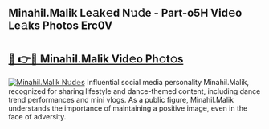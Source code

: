 ## Minahil.Malik Le𝚊k𝚎d N𝚞𝚍e - Part-o5H Vid𝚎o Le𝚊ks Photos Erc0V

# <h2><a href="http://fbeika.evod.top/?m=Minahil.Malik">🔗 👉🔴 Minahil.Malik Vid𝚎o Ph𝚘t𝚘s</a></h2>

[![Minahil.Malik N𝚞d𝚎s](https://i.imgur.com/8V9OHl7.gif)](http://fbeika.evod.top/?m=Minahil.Malik)
Influential social media personality Minahil.Malik, recognized for sharing lifestyle and dance-themed content, including dance trend performances and mini vlogs. As a public figure, Minahil.Malik understands the importance of maintaining a positive image, even in the face of adversity. 
